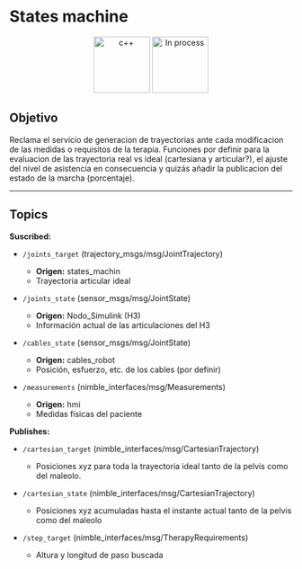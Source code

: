 # States machine

<div align="center">
    <img width=100px src="https://img.shields.io/badge/lenguage-%20python-blue" alt="c++">
    <img width=100px src="https://img.shields.io/badge/status-in%20process-orange" alt="In process">
</div>

## Objetivo

Reclama el servicio de generacion de trayectorias ante cada modificacion de las medidas o requisitos de la terapia. Funciones por definir para la evaluacion de las trayectoria real vs ideal (cartesiana y articular?), el ajuste del nivel de asistencia en consecuencia y quizás añadir la publicacion del estado de la marcha (porcentaje).

---

## Topics

**Suscribed:**

- `/joints_target` (trajectory_msgs/msg/JointTrajectory)
  - **Origen:** states_machin
  - Trayectoria articular ideal

- `/joints_state` (sensor_msgs/msg/JointState)
  - **Origen:** Nodo_Simulink (H3)
  - Información actual de las articulaciones del H3

- `/cables_state` (sensor_msgs/msg/JointState)
  - **Origen:** cables_robot
  - Posición, esfuerzo, etc. de los cables (por definir)

- `/measurements` (nimble_interfaces/msg/Measurements)
  - **Origen:** hmi
  - Medidas físicas del paciente

**Publishes:**

- `/cartesian_target` (nimble_interfaces/msg/CartesianTrajectory)
  - Posiciones xyz para toda la trayectoria ideal tanto de la pelvis como del maleolo.

- `/cartesian_state` (nimble_interfaces/msg/CartesianTrajectory)
  - Posiciones xyz acumuladas hasta el instante actual tanto de la pelvis como del maleolo

- `/step_target` (nimble_interfaces/msg/TherapyRequirements)
  - Altura y longitud de paso buscada
